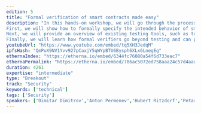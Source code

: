 ```yaml
---
edition: 5
title: "Formal verification of smart contracts made easy"
description: "In this hands-on workshop, we will go through the process of formally verifying smart contracts. The attendees will learn (1) how to formally specify relevant functional requirements of Ethereum contracts, such as \"the sum of deposits never exceeds the contract’s balance\", and (2) how to verify these using existing analysis tools for Ethereum.
First, we will show how to formally specify the intended behavior of smart contracts. We will look closer at safety temporal properties, an expressive class of properties for capturing which sequences of contract states are considered correct. We will present common requirement idioms, including access control, state-based properties, multi-contract invariants, and others.
Next, we will provide an overview of existing testing tools, such as tools based on symbolic execution and fuzzers. The goal is to understand how they can be used to identify violations of the formalized properties as well as their limitations in providing unbounded formal guarantees.
Finally, we will learn how formal verifiers go beyond testing and can provide unbounded formal guarantees (for any sequence of transactions). We will take a closer look at the specification language used by VerX and its automated verification method, which is easy to use and does not require in-depth knowledge in formal verification."
youtubeUrl: "https://www.youtube.com/embed/tq5XH3JedqM"
ipfsHash: "QmPuX9NV1Yvv927pCaxjY5qWYpBTU6Bysph6XLx6LnegEg"
ethernaIndex: "https://etherna.io/embed/6344fc76080a54f6d733eac7"
ethernaPermalink: "https://etherna.io/embed/786ac5072ed758aaa24c57d4aad00059c72dd722f6c8d0137942d2a1a01a931e"
duration: 4261
expertise: "intermediate"
type: "Breakout"
track: "Security"
keywords: ['technical']
tags: ['Security']
speakers: ['Dimitar Dimitrov','Anton Permenev','Hubert Ritzdorf','Petar Tsankov']
---
```

